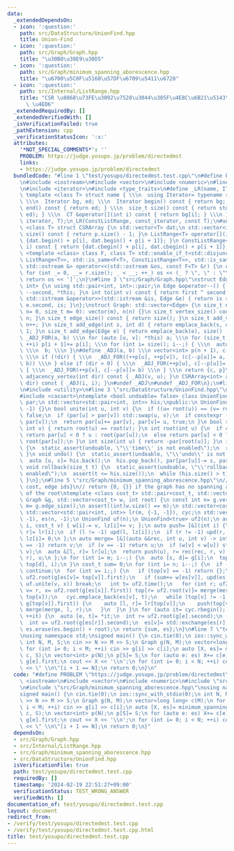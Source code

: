 ```yaml
---
data:
  _extendedDependsOn:
  - icon: ':question:'
    path: src/DataStructure/UnionFind.hpp
    title: Union-Find
  - icon: ':question:'
    path: src/Graph/Graph.hpp
    title: "\u30B0\u30E9\u30D5"
  - icon: ':question:'
    path: src/Graph/minimum_spanning_aborescence.hpp
    title: "\u6700\u5C0F\u5168\u57DF\u6709\u5411\u6728"
  - icon: ':question:'
    path: src/Internal/ListRange.hpp
    title: "CSR \u8868\u73FE\u3092\u7528\u3044\u305F\u4E8C\u6B21\u5143\u914D\u5217\
      \ \u4ED6"
  _extendedRequiredBy: []
  _extendedVerifiedWith: []
  _isVerificationFailed: true
  _pathExtension: cpp
  _verificationStatusIcon: ':x:'
  attributes:
    '*NOT_SPECIAL_COMMENTS*': ''
    PROBLEM: https://judge.yosupo.jp/problem/directedmst
    links:
    - https://judge.yosupo.jp/problem/directedmst
  bundledCode: "#line 1 \"test/yosupo/directedmst.test.cpp\"\n#define PROBLEM \"https://judge.yosupo.jp/problem/directedmst\"\
    \n#include <iostream>\n#include <vector>\n#include <numeric>\n#line 4 \"src/Internal/ListRange.hpp\"\
    \n#include <iterator>\n#include <type_traits>\n#define _LR(name, IT, CT) \\\n\
    \ template <class T> struct name { \\\n  using Iterator= typename std::vector<T>::IT;\
    \ \\\n  Iterator bg, ed; \\\n  Iterator begin() const { return bg; } \\\n  Iterator\
    \ end() const { return ed; } \\\n  size_t size() const { return std::distance(bg,\
    \ ed); } \\\n  CT &operator[](int i) const { return bg[i]; } \\\n }\n_LR(ListRange,\
    \ iterator, T);\n_LR(ConstListRange, const_iterator, const T);\n#undef _LR\ntemplate\
    \ <class T> struct CSRArray {\n std::vector<T> dat;\n std::vector<int> p;\n size_t\
    \ size() const { return p.size() - 1; }\n ListRange<T> operator[](int i) { return\
    \ {dat.begin() + p[i], dat.begin() + p[i + 1]}; }\n ConstListRange<T> operator[](int\
    \ i) const { return {dat.cbegin() + p[i], dat.cbegin() + p[i + 1]}; }\n};\ntemplate\
    \ <template <class> class F, class T> std::enable_if_t<std::disjunction_v<std::is_same<F<T>,\
    \ ListRange<T>>, std::is_same<F<T>, ConstListRange<T>>, std::is_same<F<T>, CSRArray<T>>>,\
    \ std::ostream &> operator<<(std::ostream &os, const F<T> &r) {\n os << '[';\n\
    \ for (int _= 0, __= r.size(); _ < __; ++_) os << (_ ? \", \" : \"\") << r[_];\n\
    \ return os << ']';\n}\n#line 3 \"src/Graph/Graph.hpp\"\nstruct Edge: std::pair<int,\
    \ int> {\n using std::pair<int, int>::pair;\n Edge &operator--() { return --first,\
    \ --second, *this; }\n int to(int v) const { return first ^ second ^ v; }\n friend\
    \ std::istream &operator>>(std::istream &is, Edge &e) { return is >> e.first >>\
    \ e.second, is; }\n};\nstruct Graph: std::vector<Edge> {\n size_t n;\n Graph(size_t\
    \ n= 0, size_t m= 0): vector(m), n(n) {}\n size_t vertex_size() const { return\
    \ n; }\n size_t edge_size() const { return size(); }\n size_t add_vertex() { return\
    \ n++; }\n size_t add_edge(int s, int d) { return emplace_back(s, d), size() -\
    \ 1; }\n size_t add_edge(Edge e) { return emplace_back(e), size() - 1; }\n#define\
    \ _ADJ_FOR(a, b) \\\n for (auto [u, v]: *this) a; \\\n for (size_t i= 0; i < n;\
    \ ++i) p[i + 1]+= p[i]; \\\n for (int i= size(); i--;) { \\\n  auto [u, v]= (*this)[i];\
    \ \\\n  b; \\\n }\n#define _ADJ(a, b) \\\n vector<int> p(n + 1), c(size() << !dir);\
    \ \\\n if (!dir) { \\\n  _ADJ_FOR((++p[u], ++p[v]), (c[--p[u]]= a, c[--p[v]]=\
    \ b)) \\\n } else if (dir > 0) { \\\n  _ADJ_FOR(++p[u], c[--p[u]]= a) \\\n } else\
    \ { \\\n  _ADJ_FOR(++p[v], c[--p[v]]= b) \\\n } \\\n return {c, p}\n CSRArray<int>\
    \ adjacency_vertex(int dir) const { _ADJ(v, u); }\n CSRArray<int> adjacency_edge(int\
    \ dir) const { _ADJ(i, i); }\n#undef _ADJ\n#undef _ADJ_FOR\n};\n#line 2 \"src/Graph/minimum_spanning_aborescence.hpp\"\
    \n#include <utility>\n#line 3 \"src/DataStructure/UnionFind.hpp\"\n#include <algorithm>\n\
    #include <cassert>\ntemplate <bool undoable= false> class UnionFind {\n std::vector<int>\
    \ par;\n std::vector<std::pair<int, int>> his;\npublic:\n UnionFind(int n): par(n,\
    \ -1) {}\n bool unite(int u, int v) {\n  if ((u= root(u)) == (v= root(v))) return\
    \ false;\n  if (par[u] > par[v]) std::swap(u, v);\n  if constexpr (undoable) his.emplace_back(v,\
    \ par[v]);\n  return par[u]+= par[v], par[v]= u, true;\n }\n bool same(int u,\
    \ int v) { return root(u) == root(v); }\n int root(int u) {\n  if constexpr (undoable)\
    \ return par[u] < 0 ? u : root(par[u]);\n  else return par[u] < 0 ? u : par[u]=\
    \ root(par[u]);\n }\n int size(int u) { return -par[root(u)]; }\n int time() const\
    \ {\n  static_assert(undoable, \"\\'time\\' is not enabled\");\n  return his.size();\n\
    \ }\n void undo() {\n  static_assert(undoable, \"\\'undo\\' is not enabled\");\n\
    \  auto [u, s]= his.back();\n  his.pop_back(), par[par[u]]-= s, par[u]= s;\n }\n\
    \ void rollback(size_t t) {\n  static_assert(undoable, \"\\'rollback\\' is not\
    \ enabled\");\n  assert(t <= his.size());\n  while (his.size() > t) undo();\n\
    \ }\n};\n#line 5 \"src/Graph/minimum_spanning_aborescence.hpp\"\n// return {total\
    \ cost, edge ids}\n// return {0, {}} if the graph has no spanning aborescence\
    \ of the root\ntemplate <class cost_t> std::pair<cost_t, std::vector<int>> minimum_spanning_aborescence(const\
    \ Graph &g, std::vector<cost_t> w, int root) {\n const int n= g.vertex_size(),\
    \ m= g.edge_size();\n assert((int)w.size() == m);\n std::vector<cost_t> lz(m);\n\
    \ std::vector<std::pair<int, int>> lr(m, {-1, -1}), cyc;\n std::vector<int> top(n,\
    \ -1), es(n, -1);\n UnionFind uf(n);\n UnionFind<true> uf2(n);\n auto upd= [&](int\
    \ i, cost_t v) { w[i]-= v, lz[i]+= v; };\n auto push= [&](int i) {\n  auto [l,\
    \ r]= lr[i];\n  if (l != -1) upd(l, lz[i]);\n  if (r != -1) upd(r, lz[i]);\n \
    \ lz[i]= 0;\n };\n auto merge= [&](auto &&rec, int u, int v) -> int {\n  if (u\
    \ == -1) return v;\n  if (v == -1) return u;\n  if (w[v] < w[u]) std::swap(u,\
    \ v);\n  auto &[l, r]= lr[u];\n  return push(u), r= rec(rec, r, v), std::swap(l,\
    \ r), u;\n };\n for (int i= m; i--;) {\n  auto [s, d]= g[i];\n  top[d]= merge(merge,\
    \ top[d], i);\n }\n cost_t sum= 0;\n for (int i= n; i--;) {\n  if (i == root)\
    \ continue;\n  for (int v= i;;) {\n   if (top[v] == -1) return {};\n   int x=\
    \ uf2.root(g[es[v]= top[v]].first);\n   if (sum+= w[es[v]], upd(es[v], w[es[v]]);\
    \ uf.unite(v, x)) break;\n   int t= uf2.time();\n   for (int r; uf2.unite(v, x);\
    \ v= r, x= uf2.root(g[es[x]].first)) top[r= uf2.root(v)]= merge(merge, top[v],\
    \ top[x]);\n   cyc.emplace_back(es[v], t);\n   while (top[v] != -1 && uf2.same(v,\
    \ g[top[v]].first)) {\n    auto [l, r]= lr[top[v]];\n    push(top[v]), top[v]=\
    \ merge(merge, l, r);\n   }\n  }\n }\n for (auto it= cyc.rbegin(); it != cyc.rend();\
    \ ++it) {\n  auto [e, t]= *it;\n  int r= uf2.root(g[e].second);\n  uf2.rollback(t);\n\
    \  int v= uf2.root(g[es[r]].second);\n  es[v]= std::exchange(es[r], e);\n }\n\
    \ es.erase(es.begin() + root);\n return {sum, es};\n}\n#line 7 \"test/yosupo/directedmst.test.cpp\"\
    \nusing namespace std;\nsigned main() {\n cin.tie(0);\n ios::sync_with_stdio(0);\n\
    \ int N, M, S;\n cin >> N >> M >> S;\n Graph g(N, M);\n vector<long long> c(M);\n\
    \ for (int i= 0; i < M; ++i) cin >> g[i] >> c[i];\n auto [X, es]= minimum_spanning_aborescence(g,\
    \ c, S);\n vector<int> p(N);\n p[S]= S;\n for (auto e: es) X+= c[e], p[g[e].second]=\
    \ g[e].first;\n cout << X << '\\n';\n for (int i= 0; i < N; ++i) cout << p[i]\
    \ << \" \\n\"[i + 1 == N];\n return 0;\n}\n"
  code: "#define PROBLEM \"https://judge.yosupo.jp/problem/directedmst\"\n#include\
    \ <iostream>\n#include <vector>\n#include <numeric>\n#include \"src/Graph/Graph.hpp\"\
    \n#include \"src/Graph/minimum_spanning_aborescence.hpp\"\nusing namespace std;\n\
    signed main() {\n cin.tie(0);\n ios::sync_with_stdio(0);\n int N, M, S;\n cin\
    \ >> N >> M >> S;\n Graph g(N, M);\n vector<long long> c(M);\n for (int i= 0;\
    \ i < M; ++i) cin >> g[i] >> c[i];\n auto [X, es]= minimum_spanning_aborescence(g,\
    \ c, S);\n vector<int> p(N);\n p[S]= S;\n for (auto e: es) X+= c[e], p[g[e].second]=\
    \ g[e].first;\n cout << X << '\\n';\n for (int i= 0; i < N; ++i) cout << p[i]\
    \ << \" \\n\"[i + 1 == N];\n return 0;\n}"
  dependsOn:
  - src/Graph/Graph.hpp
  - src/Internal/ListRange.hpp
  - src/Graph/minimum_spanning_aborescence.hpp
  - src/DataStructure/UnionFind.hpp
  isVerificationFile: true
  path: test/yosupo/directedmst.test.cpp
  requiredBy: []
  timestamp: '2024-02-19 22:51:27+09:00'
  verificationStatus: TEST_WRONG_ANSWER
  verifiedWith: []
documentation_of: test/yosupo/directedmst.test.cpp
layout: document
redirect_from:
- /verify/test/yosupo/directedmst.test.cpp
- /verify/test/yosupo/directedmst.test.cpp.html
title: test/yosupo/directedmst.test.cpp
---
```

